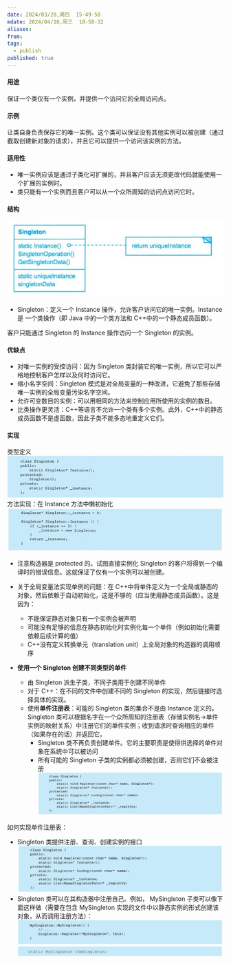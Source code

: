 ```yaml
---
date: 2024/03/28,周四  15-49-58
mdate: 2024/04/10,周三  18-58-32
aliases: 
from: 
tags:
  - publish
published: true
---
```



#### 用途

保证一个类仅有一个实例，并提供一个访问它的全局访问点。


#### 示例
让类自身负责保存它的唯一实例。这个类可以保证没有其他实例可以被创建（通过截取创建新对象的请求），并且它可以提供一个访问该实例的方法。


#### 适用性

- 唯一实例应该是通过子类化可扩展的，并且客户应该无须更改代码就能使用一个扩展的实例时。
- 类只能有一个实例而且客户可以从一个众所周知的访问点访问它时。

#### 结构

![](./assets/3.5-Singleton-%E5%8D%95%E4%BE%8B%E6%A8%A1%E5%BC%8F-%E5%AF%B9%E8%B1%A1%E5%88%9B%E5%BB%BA%E6%A8%A1%E5%BC%8F/image-2023-09-26_16-43-30-386.png)
- Singleton：定义一个 Instance 操作，允许客户访问它的唯一实例。Instance 是 
一个类操作（即 Java 中的一个类方法和 C++中的一个静态成员函数）。

客户只能通过 Singleton 的 Instance 操作访问一个 Singleton 的实例。



#### 优缺点

- 对唯一实例的受控访问：因为 Singleton 类封装它的唯一实例，所以它可以严格地控制客户怎样以及何时访问它。
- 缩小名字空间：Singleton 模式是对全局变量的一种改进，它避免了那些存储唯一实例的全局变量污染名字空间。
- 允许可变数目的实例：可以用相同的方法来控制应用所使用的实例的数目。
- 比类操作更灵活：C++等语言不允许一个类有多个实例。此外，C++中的静态成员函数不是虚函数，因此子类不能多态地重定义它们。


#### 实现

类型定义
![](./assets/3.5-Singleton-%E5%8D%95%E4%BE%8B%E6%A8%A1%E5%BC%8F-%E5%AF%B9%E8%B1%A1%E5%88%9B%E5%BB%BA%E6%A8%A1%E5%BC%8F/image-2023-09-26_16-50-46-325.png)
方法实现：在 Instance 方法中懒初始化
![](./assets/3.5-Singleton-%E5%8D%95%E4%BE%8B%E6%A8%A1%E5%BC%8F-%E5%AF%B9%E8%B1%A1%E5%88%9B%E5%BB%BA%E6%A8%A1%E5%BC%8F/image-2023-09-26_16-50-57-559.png)

- 注意构造器是 protected 的。试图直接实例化 Singleton 的客户将得到一个编译时的错误信息。这就保证了仅有一个实例可以被创建。
- 关于全局变量法实现单例的问题：在 C++中将单件定义为一个全局或静态的对象，然后依赖于自动初始化，这是不够的（应当使用静态成员函数）。这是因为：
	- 不能保证静态对象只有一个实例会被声明
	- 可能没有足够的信息在静态初始化时实例化每一个单件（例如初始化需要依赖后续计算的值）
	- C++没有定义转换单元（translation unit）上全局对象的构造器的调用顺序

- **使用一个 Singleton 创建不同类型的单件**
	- 由 Singleton 派生子类，不同子类用于创建不同单件
	- 对于 C++：在不同的文件中创建不同的 Singleton 的实现，然后链接时选择具体的实现。
	- 使用**单件注册表**：可能的 Singleton 类的集合不是由 Instance 定义的。Singleton 类可以根据名字在一个众所周知的注册表（存储实例名→单件实例的映射关系）中注册它们的单件实例；收到请求时查询相应的单件（如果存在的话）并返回它。
		- Singleton 类不再负责创建单件。它的主要职责是使得供选择的单件对象在系统中可以被访问
		- 所有可能的 Singleton 子类的实例都必须被创建，否则它们不会被注册
![](./assets/3.5-Singleton-%E5%8D%95%E4%BE%8B%E6%A8%A1%E5%BC%8F-%E5%AF%B9%E8%B1%A1%E5%88%9B%E5%BB%BA%E6%A8%A1%E5%BC%8F/image-2023-09-26_17-15-24-020.png)

如何实现单件注册表：
- Singleton 类提供注册、查询、创建实例的接口
![](./assets/3.5-Singleton-%E5%8D%95%E4%BE%8B%E6%A8%A1%E5%BC%8F-%E5%AF%B9%E8%B1%A1%E5%88%9B%E5%BB%BA%E6%A8%A1%E5%BC%8F/image-2023-09-26_17-20-39-650.png)
- Singleton 类可以在其构造器中注册自己。例如， MySingleton 子类可以像下面这样做（需要在包含 MySingleton 实现的文件中以静态实例的形式创建该对象，从而调用注册方法）：
![](./assets/3.5-Singleton-%E5%8D%95%E4%BE%8B%E6%A8%A1%E5%BC%8F-%E5%AF%B9%E8%B1%A1%E5%88%9B%E5%BB%BA%E6%A8%A1%E5%BC%8F/image-2023-09-26_17-16-31-920.png)
![](./assets/3.5-Singleton-%E5%8D%95%E4%BE%8B%E6%A8%A1%E5%BC%8F-%E5%AF%B9%E8%B1%A1%E5%88%9B%E5%BB%BA%E6%A8%A1%E5%BC%8F/image-2023-09-26_17-19-29-014.png)


